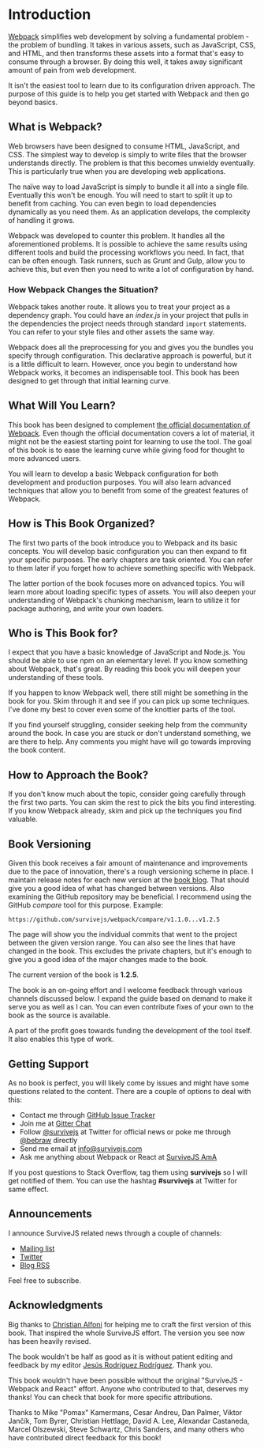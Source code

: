 # Introduction

[Webpack](https://webpack.github.io/) simplifies web development by solving a fundamental problem - the problem of bundling. It takes in various assets, such as JavaScript, CSS, and HTML, and then transforms these assets into a format that's easy to consume through a browser. By doing this well, it takes away significant amount of pain from web development.

It isn't the easiest tool to learn due to its configuration driven approach. The purpose of this guide is to help you get started with Webpack and then go beyond basics.

## What is Webpack?

Web browsers have been designed to consume HTML, JavaScript, and CSS. The simplest way to develop is simply to write files that the browser understands directly. The problem is that this becomes unwieldy eventually. This is particularly true when you are developing web applications.

The naïve way to load JavaScript is simply to bundle it all into a single file. Eventually this won't be enough. You will need to start to split it up to benefit from caching. You can even begin to load dependencies dynamically as you need them. As an application develops, the complexity of handling it grows.

Webpack was developed to counter this problem. It handles all the aforementioned problems. It is possible to achieve the same results using different tools and build the processing workflows you need. In fact, that can be often enough. Task runners, such as Grunt and Gulp, allow you to achieve this, but even then you need to write a lot of configuration by hand.

### How Webpack Changes the Situation?

Webpack takes another route. It allows you to treat your project as a dependency graph. You could have an *index.js* in your project that pulls in the dependencies the project needs through standard `import` statements. You can refer to your style files and other assets the same way.

Webpack does all the preprocessing for you and gives you the bundles you specify through configuration. This declarative approach is powerful, but it is a little difficult to learn. However, once you begin to understand how Webpack works, it becomes an indispensable tool. This book has been designed to get through that initial learning curve.

## What Will You Learn?

This book has been designed to complement [the official documentation of Webpack](https://webpack.github.io/docs/). Even though the official documentation covers a lot of material, it might not be the easiest starting point for learning to use the tool. The goal of this book is to ease the learning curve while giving food for thought to more advanced users.

You will learn to develop a basic Webpack configuration for both development and production purposes. You will also learn advanced techniques that allow you to benefit from some of the greatest features of Webpack.

## How is This Book Organized?

The first two parts of the book introduce you to Webpack and its basic concepts. You will develop basic configuration you can then expand to fit your specific purposes. The early chapters are task oriented. You can refer to them later if you forget how to achieve something specific with Webpack.

The latter portion of the book focuses more on advanced topics. You will learn more about loading specific types of assets. You will also deepen your understanding of Webpack's chunking mechanism, learn to utilize it for package authoring, and write your own loaders.

## Who is This Book for?

I expect that you have a basic knowledge of JavaScript and Node.js. You should be able to use npm on an elementary level. If you know something about Webpack, that's great. By reading this book you will deepen your understanding of these tools.

If you happen to know Webpack well, there still might be something in the book for you. Skim through it and see if you can pick up some techniques. I've done my best to cover even some of the knottier parts of the tool.

If you find yourself struggling, consider seeking help from the  community around the book. In case you are stuck or don't understand something, we are there to help. Any comments you might have will go towards improving the book content.

## How to Approach the Book?

If you don't know much about the topic, consider going carefully through the first two parts. You can skim the rest to pick the bits you find interesting. If you know Webpack already, skim and pick up the techniques you find valuable.

## Book Versioning

Given this book receives a fair amount of maintenance and improvements due to the pace of innovation, there's a rough versioning scheme in place. I maintain release notes for each new version at the [book blog](http://survivejs.com/blog/). That should give you a good idea of what has changed between versions. Also examining the GitHub repository may be beneficial. I recommend using the GitHub *compare* tool for this purpose. Example:

```
https://github.com/survivejs/webpack/compare/v1.1.0...v1.2.5
```

The page will show you the individual commits that went to the project between the given version range. You can also see the lines that have changed in the book. This excludes the private chapters, but it's enough to give you a good idea of the major changes made to the book.

The current version of the book is **1.2.5**.

The book is an on-going effort and I welcome feedback through various channels discussed below. I expand the guide based on demand to make it serve you as well as I can. You can even contribute fixes of your own to the book as the source is available.

A part of the profit goes towards funding the development of the tool itself. It also enables this type of work.

## Getting Support

As no book is perfect, you will likely come by issues and might have some questions related to the content. There are a couple of options to deal with this:

* Contact me through [GitHub Issue Tracker](https://github.com/survivejs/webpack/issues)
* Join me at [Gitter Chat](https://gitter.im/survivejs/webpack)
* Follow [@survivejs](https://twitter.com/survivejs) at Twitter for official news or poke me through [@bebraw](https://twitter.com/bebraw) directly
* Send me email at [info@survivejs.com](mailto:info@survivejs.com)
* Ask me anything about Webpack or React at [SurviveJS AmA](https://github.com/survivejs/ama/issues)

If you post questions to Stack Overflow, tag them using **survivejs** so I will get notified of them. You can use the hashtag **#survivejs** at Twitter for same effect.

## Announcements

I announce SurviveJS related news through a couple of channels:

* [Mailing list](http://eepurl.com/bth1v5)
* [Twitter](https://twitter.com/survivejs)
* [Blog RSS](http://survivejs.com/atom.xml)

Feel free to subscribe.

## Acknowledgments

Big thanks to [Christian Alfoni](http://www.christianalfoni.com/) for helping me to craft the first version of this book. That inspired the whole SurviveJS effort. The version you see now has been heavily revised.

The book wouldn't be half as good as it is without patient editing and feedback by my editor [Jesús Rodríguez Rodríguez](https://github.com/Foxandxss). Thank you.

This book wouldn't have been possible without the original "SurviveJS - Webpack and React" effort. Anyone who contributed to that, deserves my thanks! You can check that book for more specific attributions.

Thanks to Mike "Pomax" Kamermans, Cesar Andreu, Dan Palmer, Viktor Jančík, Tom Byrer, Christian Hettlage, David A. Lee, Alexandar Castaneda, Marcel Olszewski, Steve Schwartz, Chris Sanders, and many others who have contributed direct feedback for this book!
